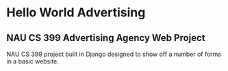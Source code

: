 # Hello World Advertising

## NAU CS 399 Advertising Agency Web Project

NAU CS 399 project built in Django designed to show off a number of forms in a basic website.
